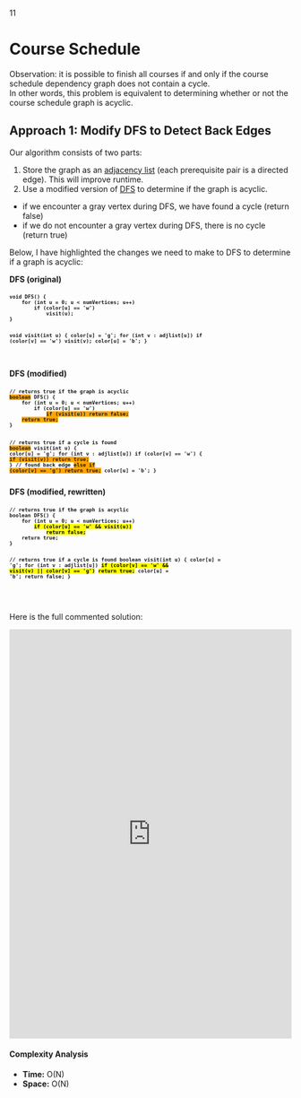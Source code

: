11

# Course Schedule 

Observation: it is possible to finish all courses if and only if the course schedule dependency graph does not contain a cycle.  
In other words, this problem is equivalent to determining whether or not the course schedule graph is acyclic.

## Approach 1: Modify DFS to Detect Back Edges
Our algorithm consists of two parts:
1. Store the graph as an [adjacency list]() (each prerequisite pair is a directed edge). This will improve runtime.
2. Use a modified version of [DFS]() to determine if the graph is acyclic.
  - if we encounter a gray vertex during DFS, we have found a cycle (return false)
  - if we do not encounter a gray vertex during DFS, there is no cycle (return true)

Below, I have highlighted the changes we need to make to DFS to determine if a graph is acyclic:

<script src="https://cdn.jsdelivr.net/gh/google/code-prettify@master/loader/run_prettify.js"></script>
<div style="display:inline-block; text-align:left">
<h4 style="margin-top:0">DFS (original)</h4>
<pre style="font-size:10.7px"><code class="prettyprint" style="font-weight:bold">void DFS() {
    for (int u = 0; u < numVertices; u++)
        if (color[u] == 'w')
            visit(u);
}

void visit(int u) {
    color[u] = 'g';
    for (int v : adjlist[u])
        if (color[v] == 'w')
            visit(v);
    color[u] = 'b';
}






</code></pre>
</div>

<div style="display:inline-block; text-align:left">
<h4 style="margin-top:0">DFS (modified)</h4>
<pre style="font-size:10.7px"><code class="prettyprint" style="font-weight:bold">// returns true if the graph is acyclic
<span style="background-color:orange">boolean</span> DFS() {
    for (int u = 0; u < numVertices; u++)
        if (color[u] == 'w')
            <span style="background-color:orange">if (visit(u)) return false;</span>
    <span style="background-color:orange">return true;</span>
}

// returns true if a cycle is found
<span style="background-color:orange">boolean</span> visit(int u) {
    color[u] = 'g';
    for (int v : adjlist[u])
        if (color[v] == 'w') {
            <span style="background-color:orange">if (visit(v)) return true;</span> }
        // found back edge
        <span style="background-color:orange">else if (color[v] == 'g') return true;</span>
    color[u] = 'b';
}</code></pre>
</div>

<div style="display:inline-block; text-align:left">
<h4 style="margin-top:0">DFS (modified, rewritten)</h4>
<pre style="font-size:10.7px"><code class="prettyprint" style="font-weight:bold">// returns true if the graph is acyclic
boolean DFS() {
    for (int u = 0; u < numVertices; u++)
        <mark>if (color[u] == 'w' && visit(u))</mark>
            <mark>return false;</mark>
    return true;
}

// returns true if a cycle is found
boolean visit(int u) {
    color[u] = 'g';
    for (int v : adjlist[u])
        <mark>if (color[v] == 'w' && visit(v) || color[v] == 'g')</mark>
            <mark>return true;</mark>
    color[u] = 'b';
    return false;
}

</code></pre>
</div>

Here is the full commented solution:
<iframe src="https://leetcode.com/playground/x7ZQiFoi/shared" frameBorder="0" width="100%" height="730"></iframe>

#### Complexity Analysis
- **Time:** O(N)  
- **Space:** O(N)
